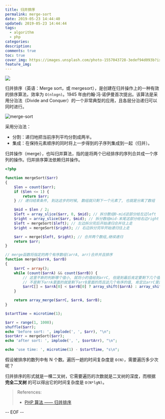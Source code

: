 ```yaml
---
title: 归并排序
permalink: merge-sort
date: 2019-05-23 14:44:40
updated: 2019-05-23 14:44:44
tags:
  - algorithm
  - php
categories:
description:
comments: true
toc: true
cover_img: https://images.unsplash.com/photo-1557043728-3edef94d093b?ixlib=rb-1.2.1&ixid=eyJhcHBfaWQiOjEyMDd9&auto=format&fit=crop&w=320&q=80
feature_img:
---
```


<img src="https://images.unsplash.com/photo-1557043728-3edef94d093b?ixlib=rb-1.2.1&ixid=eyJhcHBfaWQiOjEyMDd9&auto=format&fit=crop&w=320&q=80" />

归并排序（英语：Merge sort，或 mergesort），是创建在归并操作上的一种有效的排序算法，效率为 `O(nlogn)`。1945 年由约翰·冯·诺伊曼首次提出。该算法是采用分治法（Divide and Conquer）的一个非常典型的应用，且各层分治递归可以同时进行。

<!-- more -->

![merge-sort](https://user-images.githubusercontent.com/9289792/58546744-9751a300-8238-11e9-84d1-0d33d5eaacee.gif)

采用分治法：

- 分割：递归地把当前序列平均分割成两半。
- 集成：在保持元素顺序的同时将上一步得到的子序列集成到一起（归并）。

归并操作（merge），也叫归并算法，指的是将两个已经排序的序列合并成一个序列的操作。归并排序算法依赖归并操作。

```php
<?php

function mergeSort($arr)
{
    $len = count($arr);
    if ($len <= 1) {
        return $arr;
    } // 递归结束条件, 到达这步的时候, 数组就只剩下一个元素了, 也就是分离了数组

    $mid = $len / 2;
    $left = array_slice($arr, 0, $mid); // 拆分数组0-mid这部分给左边left
    $right = array_slice($arr, $mid); // 拆分数组mid-末尾这部分给右边right
    $left = mergeSort($left); // 左边拆分完后开始递归合并往上走
    $right = mergeSort($right); // 右边拆分完毕开始递归往上走

    $arr = merge($left, $right); // 合并两个数组,继续递归
    return $arr;
}

// merge函数将指定的两个有序数组(arrA, arr)合并并且排序
function merge($arrA, $arrB)
{
    $arrC = array();
    while (count($arrA) && count($arrB)) {
        // 这里不断的判断哪个值小, 就将小的值给到arrC, 但是到最后肯定要剩下几个值,
        // 不是剩下arrA里面的就是剩下arrB里面的而且这几个有序的值, 肯定比arrC里面所有的值都大所以使用
        $arrC[] = $arrA[0] < $arrB[0] ? array_shift($arrA) : array_shift($arrB);
    }

    return array_merge($arrC, $arrA, $arrB);
}

$startTime = microtime(1);

$arr = range(1, 1000);
shuffle($arr);
echo 'before sort: ', implode(', ', $arr), "\n";
$sortArr = mergeSort($arr);
echo 'after sort: ', implode(', ', $sortArr), "\n";

echo 'use time: ', microtime(1) - $startTime, "s\n";
```

假设被排序的数列中有 N 个数。遍历一趟的时间复杂度是 `O(N)`，需要遍历多少次呢？

归并排序的形式就是一棵二叉树，它需要遍历的次数就是二叉树的深度，而根据 **完全二叉树** 的可以得出它的时间复杂度是 `O(N*lgN)`。

> References:
>
> - [PHP 算法 —— 归并排序](https://shockerli.net/post/merge-sort-implement-by-php/)

-- EOF --
